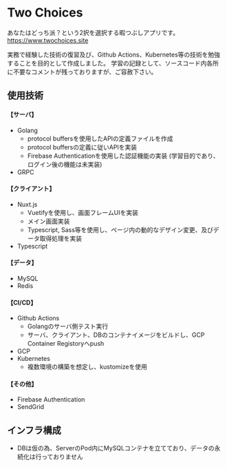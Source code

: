 # Two Choices

あなたはどっち派？という2択を選択する暇つぶしアプリです。
https://www.twochoices.site

実務で経験した技術の復習及び、Github Actions、Kubernetes等の技術を勉強することを目的として作成しました。
学習の記録として、ソースコード内各所に不要なコメントが残っておりますが、ご容赦下さい。

## 使用技術

#### 【サーバ】
- Golang
  - protocol buffersを使用したAPIの定義ファイルを作成
  - protocol buffersの定義に従いAPIを実装
  - Firebase Authenticationを使用した認証機能の実装
    (学習目的であり、ログイン後の機能は未実装)
- GRPC
#### 【クライアント】
- Nuxt.js
  - Vuetifyを使用し、画面フレームUIを実装
  - メイン画面実装
  - Typescript, Sass等を使用し、ページ内の動的なデザイン変更、及びデータ取得処理を実装
- Typescript
#### 【データ】
- MySQL
- Redis
#### 【CI/CD】
- Github Actions
  - Golangのサーバ側テスト実行
  - サーバ、クライアント、DBのコンテナイメージをビルドし、GCP Container Registoryへpush
- GCP
- Kubernetes
  - 複数環境の構築を想定し、kustomizeを使用
#### 【その他】
- Firebase Authentication
- SendGrid

## インフラ構成
- DBは仮の為、ServerのPod内にMySQLコンテナを立てており、データの永続化は行っておりません
